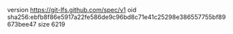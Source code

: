 version https://git-lfs.github.com/spec/v1
oid sha256:ebfb8f86e5917a22fe586de9c96bd8c71e41c25298e386557755bf89673bee47
size 6219
